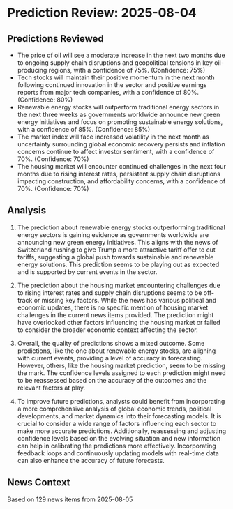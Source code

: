 # Prediction Review: 2025-08-04

## Predictions Reviewed

- The price of oil will see a moderate increase in the next two months due to ongoing supply chain disruptions and geopolitical tensions in key oil-producing regions, with a confidence of 75%. (Confidence: 75%)
- Tech stocks will maintain their positive momentum in the next month following continued innovation in the sector and positive earnings reports from major tech companies, with a confidence of 80%. (Confidence: 80%)
- Renewable energy stocks will outperform traditional energy sectors in the next three weeks as governments worldwide announce new green energy initiatives and focus on promoting sustainable energy solutions, with a confidence of 85%. (Confidence: 85%)
- The market index will face increased volatility in the next month as uncertainty surrounding global economic recovery persists and inflation concerns continue to affect investor sentiment, with a confidence of 70%. (Confidence: 70%)
- The housing market will encounter continued challenges in the next four months due to rising interest rates, persistent supply chain disruptions impacting construction, and affordability concerns, with a confidence of 70%. (Confidence: 70%)

## Analysis

1. The prediction about renewable energy stocks outperforming traditional energy sectors is gaining evidence as governments worldwide are announcing new green energy initiatives. This aligns with the news of Switzerland rushing to give Trump a more attractive tariff offer to cut tariffs, suggesting a global push towards sustainable and renewable energy solutions. This prediction seems to be playing out as expected and is supported by current events in the sector.

2. The prediction about the housing market encountering challenges due to rising interest rates and supply chain disruptions seems to be off-track or missing key factors. While the news has various political and economic updates, there is no specific mention of housing market challenges in the current news items provided. The prediction might have overlooked other factors influencing the housing market or failed to consider the broader economic context affecting the sector.

3. Overall, the quality of predictions shows a mixed outcome. Some predictions, like the one about renewable energy stocks, are aligning with current events, providing a level of accuracy in forecasting. However, others, like the housing market prediction, seem to be missing the mark. The confidence levels assigned to each prediction might need to be reassessed based on the accuracy of the outcomes and the relevant factors at play. 

4. To improve future predictions, analysts could benefit from incorporating a more comprehensive analysis of global economic trends, political developments, and market dynamics into their forecasting models. It is crucial to consider a wide range of factors influencing each sector to make more accurate predictions. Additionally, reassessing and adjusting confidence levels based on the evolving situation and new information can help in calibrating the predictions more effectively. Incorporating feedback loops and continuously updating models with real-time data can also enhance the accuracy of future forecasts.

## News Context

Based on 129 news items from 2025-08-05
